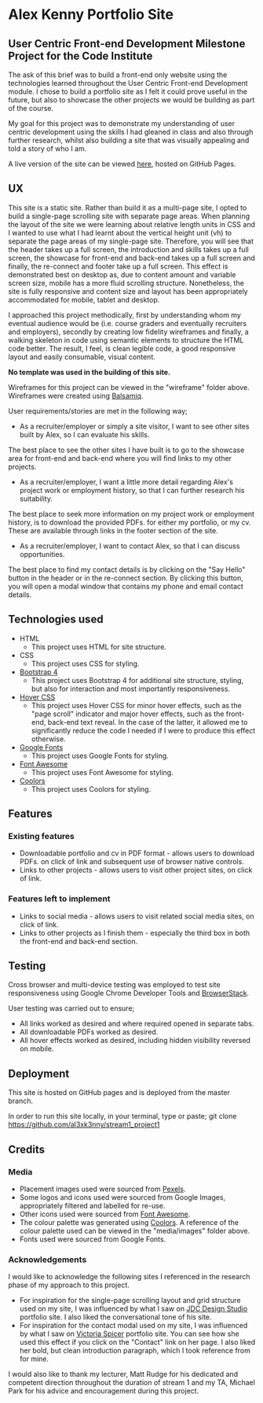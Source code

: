 # Alex Kenny Portfolio Site
## User Centric Front-end Development Milestone Project for the Code Institute

The ask of this brief was to build a front-end only website using the technologies learned throughout the User Centric Front-end Development module. I chose to build a portfolio site as I felt it could prove useful in the future, but also to showcase the other projects we would be building as part of the course.

My goal for this project was to demonstrate my understanding of user centric development using the skills I had gleaned in class and also through further research, whilst also building a site that was visually appealing and told a story of who I am.

A live version of the site can be viewed [here](https://al3xk3nny.github.io/stream1_project1/), hosted on GitHub Pages.

## UX

This site is a static site. Rather than build it as a multi-page site, I opted to build a single-page scrolling site with separate page areas. When planning the layout of the site we were learning about relative length units in CSS and I wanted to use what I had learnt about the vertical height unit (vh) to separate the page areas of my single-page site. Therefore, you will see that the header takes up a full screen, the introduction and skills takes up a full screen, the showcase for front-end and back-end takes up a full screen and finally, the re-connect and footer take up a full screen. This effect is demonstrated best on desktop as, due to content amount and variable screen size, mobile has a more fluid scrolling structure. Nonetheless, the site is fully responsive and content size and layout has been appropriately accommodated for mobile, tablet and desktop.

I approached this project methodically, first by understanding whom my eventual audience would be (i.e. course graders and eventually recruiters and employers), secondly by creating low fidelity wireframes and finally, a walking skeleton in code using semantic elements to structure the HTML code better. The result, I feel, is clean legible code, a good responsive layout and easily consumable, visual content.

**No template was used in the building of this site.**

Wireframes for this project can be viewed in the "wireframe" folder above. Wireframes were created using [Balsamiq](https://balsamiq.com/).

User requirements/stories are met in the following way;
- As a recruiter/employer or simply a site visitor, I want to see other sites built by Alex, so I can evaluate his skills. 

The best place to see the other sites I have built is to go to the showcase area for front-end and back-end where you will find links to my other projects.

- As a recruiter/employer, I want a little more detail regarding Alex's project work or employment history, so that I can further research his suitability.

The best place to seek more information on my project work or employment history, is to download the provided PDFs. for either my portfolio, or my cv. These are available through links in the footer section of the site.

- As a recruiter/employer, I want to contact Alex, so that I can discuss opportunities.

The best place to find my contact details is by clicking on the "Say Hello" button in the header or in the re-connect section. By clicking this button, you will open a modal window that contains my phone and email contact details.

## Technologies used

- HTML
    - This project uses HTML for site structure.
- CSS
    - This project uses CSS for styling.
- [Bootstrap 4](https://getbootstrap.com/)
    - This project uses Bootstrap 4 for additional site structure, styling, but also for interaction and most importantly responsiveness. 
- [Hover CSS](http://ianlunn.github.io/Hover/)
    - This project uses Hover CSS for minor hover effects, such as the "page scroll" indicator and major hover effects, such as the front-end, back-end text reveal. In the case of the latter, it allowed me to significantly reduce the code I needed if I were to produce this effect otherwise. 
- [Google Fonts](https://fonts.google.com/)
    - This project uses Google Fonts for styling.
- [Font Awesome](https://fontawesome.com/)
    - This project uses Font Awesome for styling.
- [Coolors](https://coolors.co/)
    - This project uses Coolors for styling.

## Features

### Existing features
- Downloadable portfolio and cv in PDF format - allows users to download PDFs. on click of link and subsequent use of browser native controls.
- Links to other projects - allows users to visit other project sites, on click of link.

### Features left to implement
- Links to social media - allows users to visit related social media sites, on click of link.
- Links to other projects as I finish them - especially the third box in both the front-end and back-end section.

## Testing

Cross browser and multi-device testing was employed to test site responsiveness using Google Chrome Developer Tools and [BrowserStack](https://www.browserstack.com).

User testing was carried out to ensure;
- All links worked as desired and where required opened in separate tabs.
- All downloadable PDFs worked as desired.
- All hover effects worked as desired, including hidden visibility reversed on mobile.

## Deployment

This site is hosted on GitHub pages and is deployed from the master branch.

In order to run this site locally, in your terminal, type or paste; git clone https://github.com/al3xk3nny/stream1_project1

## Credits

### Media
- Placement images used were sourced from [Pexels](https://www.pexels.com/).
- Some logos and icons used were sourced from Google Images, appropriately filtered and labelled for re-use.
- Other icons used were sourced from [Font Awesome](https://fontawesome.com/).
- The colour palette was generated using [Coolors](https://coolors.co/). A reference of the colour palette used can be viewed in the "media/images" folder above.
- Fonts used were sourced from Google Fonts.

### Acknowledgements

I would like to acknowledge the following sites I referenced in the research phase of my approach to this project.
- For inspiration for the single-page scrolling layout and grid structure used on my site, I was influenced by what I saw on [JDC Design Studio](http://www.jdcdesignstudio.com/) portfolio site. I also liked the conversational tone of his site.
- For inspiration for the contact modal used on my site, I was influenced by what I saw on [Victoria Spicer](https://vspicer.com/about/) portfolio site. You can see how she used this effect if you click on the "Contact" link on her page. I also liked her bold, but clean introduction paragraph, which I took reference from for mine.

I would also like to thank my lecturer, Matt Rudge for his dedicated and competent direction throughout the duration of stream 1 and my TA, Michael Park for his advice and encouragement during this project.